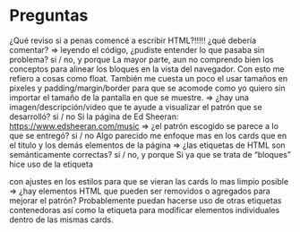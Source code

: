# Preguntas

¿Qué reviso si a penas comencé a escribir HTML?!!!!! ¿qué debería comentar?
=> leyendo el código, ¿pudiste entender lo que pasaba sin problema? si / no, y porque
	La mayor parte, aun no comprendo bien los conceptos para alinear los bloques en la vista del navegador. Con esto me refiero a cosas como float. También me cuesta un poco el usar tamaños en pixeles y padding/margin/border para que se acomode como yo quiero sin importar el tamaño de la pantalla en que se muestre.
=> ¿hay una imagen/descripción/video que te ayude a visualizar el patrón que se desarrolló? si / no
	Si la página de Ed Sheeran: https://www.edsheeran.com/music
=> ¿el patrón escogido se parece a lo que se entregó? si / no
	Algo parecido me enfoque mas en los cards que en el titulo y los demás elementos de la página
=> ¿las etiquetas de HTML son semánticamente correctas? si / no, y porque
	Si ya que se trata de “bloques” hice uso de la etiqueta <div> con ajustes en los estilos para que se vieran las cards lo mas limpio posible
=> ¿hay elementos HTML que pueden ser removidos o agregados para mejorar el patrón?
	Probablemente puedan hacerse uso de otras etiquetas contenedoras así como la etiqueta <span> para modificar elementos individuales dentro de las mismas cards.
